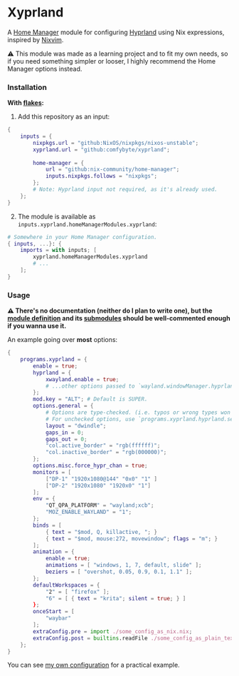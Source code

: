 # Xyprland
A [Home Manager](https://github.com/nix-community/home-manager) module for 
configuring [Hyprland](https://github.com/hyprwm/Hyprland) using Nix expressions, 
inspired by [Nixvim](https://github.com/nix-community/nixvim). 

⚠️ This module was made as a learning project and to fit my own needs,
so if you need something simpler or looser, I highly recommend the Home Manager options instead.

### Installation
**With [flakes](https://nixos.wiki/wiki/Flakes):**

1. Add this repository as an input:
```nix
{
    inputs = {
        nixpkgs.url = "github:NixOS/nixpkgs/nixos-unstable";
        xyprland.url = "github:comfybyte/xyprland";
        
        home-manager = {
            url = "github:nix-community/home-manager";
            inputs.nixpkgs.follows = "nixpkgs";
        };
        # Note: Hyprland input not required, as it's already used.
    };
}
```

2. The module is available as `inputs.xyprland.homeManagerModules.xyprland`:
```nix
# Somewhere in your Home Manager configuration.
{ inputs, ...}: {
    imports = with inputs; [
        xyprland.homeManagerModules.xyprland
        # ...
    ];
}
```

### Usage
**⚠️  There's no documentation (neither do I plan to write one),
but the [module definition](https://github.com/comfybyte/xyprland/blob/main/modules/xyprland/default.nix)
and its [submodules](https://github.com/comfybyte/xyprland/tree/main/modules/xyprland/submodules)
should be well-commented enough if you wanna use it.**

An example going over **most** options:
```nix
{
    programs.xyprland = {
        enable = true;
        hyprland = {
            xwayland.enable = true;
            # ...other options passed to `wayland.windowManager.hyprland`.
        };
        mod.key = "ALT"; # Default is SUPER.
        options.general = {
            # Options are type-checked. (i.e. typos or wrong types won't even build)
            # For unchecked options, use `programs.xyprland.hyprland.settings`.
            layout = "dwindle";
            gaps_in = 0;
            gaps_out = 0;
            "col.active_border" = "rgb(ffffff)";
            "col.inactive_border" = "rgb(000000)";
        };
        options.misc.force_hypr_chan = true;
        monitors = [ 
            ["DP-1" "1920x1080@144" "0x0" "1" ] 
            ["DP-2" "1920x1080" "1920x0" "1"]
        ];
        env = {
            "QT_QPA_PLATFORM" = "wayland;xcb";
            "MOZ_ENABLE_WAYLAND" = "1";
        };
        binds = [
            { text = "$mod, Q, killactive, "; }
            { text = "$mod, mouse:272, movewindow"; flags = "m"; }
        ];
        animation = {
            enable = true;
            animations = [ "windows, 1, 7, default, slide" ];
            beziers = [ "overshot, 0.05, 0.9, 0.1, 1.1" ];
        };
        defaultWorkspaces = {
            "2" = [ "firefox" ];
            "6" = [ { text = "krita"; silent = true; } ]
        };
        onceStart = [
            "waybar"
        ];
        extraConfig.pre = import ./some_config_as_nix.nix;
        extraConfig.post = builtins.readFile ./some_config_as_plain_text;
    };
}
```
You can see [my own configuration](https://github.com/comfybyte/nixcfg/tree/master/common/home-manager/xyprland)
for a practical example. 
